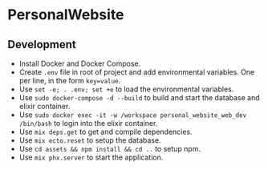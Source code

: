 # PersonalWebsite

## Development

* Install Docker and Docker Compose.
* Create `.env` file in root of project and add environmental variables. One per line, in the form `key=value`.
* Use `set -e; . .env; set +e` to load the environmental variables.
* Use `sudo docker-compose -d --build` to build and start the database and elixir container.
* Use `sudo docker exec -it -w /workspace personal_website_web_dev /bin/bash` to login into the elixir container.
* Use `mix deps.get` to get and compile dependencies.
* Use `mix ecto.reset` to setup the database.
* Use `cd assets && npm install && cd ..` to setup npm.
* Use `mix phx.server` to start the application.

